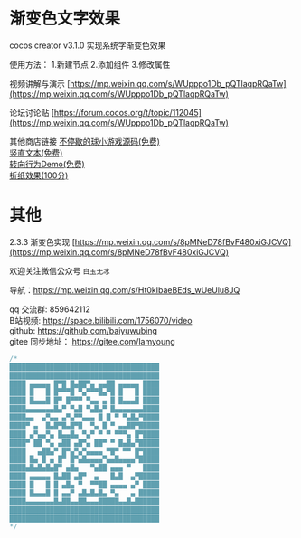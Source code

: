 # 渐变色文字效果

cocos creator v3.1.0 实现系统字渐变色效果

使用方法：
1.新建节点
2.添加组件
3.修改属性


视频讲解与演示
[https://mp.weixin.qq.com/s/WUpppo1Db_pQTlaqpRQaTw](https://mp.weixin.qq.com/s/WUpppo1Db_pQTlaqpRQaTw)



论坛讨论贴
[https://forum.cocos.org/t/topic/112045](https://mp.weixin.qq.com/s/WUpppo1Db_pQTlaqpRQaTw)



其他商店链接
[不停歇的球小游戏源码(免费)](https://store.cocos.com/app/detail/2297)  
[竖直文本(免费)](https://store.cocos.com/app/detail/2857)  
[转向行为Demo(免费)](https://store.cocos.com/app/detail/2893)  
[折纸效果(100分)](http://store.cocos.com/app/detail/2844)

# 其他

2.3.3 渐变色实现
[https://mp.weixin.qq.com/s/8pMNeD78fBvF480xiGJCVQ](https://mp.weixin.qq.com/s/8pMNeD78fBvF480xiGJCVQ)

欢迎关注微信公众号 `白玉无冰`  

导航：https://mp.weixin.qq.com/s/Ht0kIbaeBEds_wUeUlu8JQ

qq 交流群: 859642112  
B站视频: https://space.bilibili.com/1756070/video  
github: https://github.com/baiyuwubing  
gitee 同步地址： https://gitee.com/lamyoung

```ts
/*
█████████████████████████████████████
█████████████████████████████████████
████ ▄▄▄▄▄ █▀█ █▄██▀▄ ▄▄██ ▄▄▄▄▄ ████
████ █   █ █▀▀▀█ ▀▄▀▀▀█▄▀█ █   █ ████
████ █▄▄▄█ █▀ █▀▀▀ ▀▄▄ ▄ █ █▄▄▄█ ████
████▄▄▄▄▄▄▄█▄▀ ▀▄█ ▀▄█▄▀ █▄▄▄▄▄▄▄████
████▄▄  ▄▀▄▄ ▄▀▄▀▀▄▄▄ █ █ ▀ ▀▄█▄▀████
████▀ ▄  █▄█▀█▄█▀█  ▀▄ █ ▀ ▄▄██▀█████
████ ▄▀▄▄▀▄ █▄▄█▄ ▀▄▀ ▀ ▀ ▀▀▀▄ █▀████
████▀ ██ ▀▄ ▄██ ▄█▀▄ ██▀ ▀ █▄█▄▀█████
████   ▄██▄▀ █▀▄▀▄▀▄▄▄▄ ▀█▀ ▀▀ █▀████
████ █▄ █ ▄ █▀ █▀▄█▄▄▄▄▀▄▄█▄▄▄▄▀█████
████▄█▄█▄█▄█▀ ▄█▄   ▀▄██ ▄▄▄ ▀   ████
████ ▄▄▄▄▄ █▄██ ▄█▀  ▄   █▄█  ▄▀█████
████ █   █ █ ▄█▄ ▀  ▀▀██ ▄▄▄▄ ▄▀ ████
████ █▄▄▄█ █ ▄▄▀ ▄█▄█▄█▄ ▀▄   ▄ █████
████▄▄▄▄▄▄▄█▄██▄▄██▄▄▄█████▄▄█▄██████
█████████████████████████████████████
█████████████████████████████████████
*/
```
